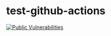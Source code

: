 # test-github-actions

[![Public Vulnerabilities](https://img.shields.io/endpoint?url=https%3A%2F%2Fqa-api-hooks.soos.io%2Fapi%2Fshieldsio-badges%3FbadgeType%3DVulnerabilities%26pid%3Dymvr9ozs5%26packageVersion%3Dlatest-stable)](https://qa-app.soos.io/research/packages/NPM/-/badges)

